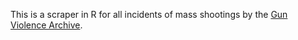 This is a scraper  in R for all incidents of mass shootings by the [Gun Violence Archive](http://www.gunviolencearchive.org/).
